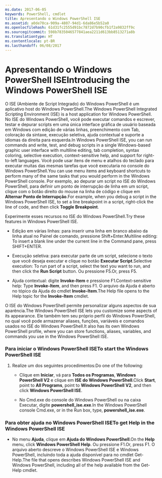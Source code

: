 ```yaml
---
ms.date: 2017-06-05
keywords: PowerShell, cmdlet
title: Apresentando o Windows PowerShell ISE
ms.assetid: a0de70ca-909a-4807-94d1-6da86e5b52a0
ms.openlocfilehash: 61d31fc2555d91bc7872d7b90cfb1f2a9832ff9c
ms.sourcegitcommit: 598b7835046577841aea2211d613bb8513271a8b
ms.translationtype: HT
ms.contentlocale: pt-BR
ms.lasthandoff: 06/08/2017
---
```

# <a name="introducing-the-windows-powershell-ise"></a><span data-ttu-id="0520b-103">Apresentando o Windows PowerShell ISE</span><span class="sxs-lookup"><span data-stu-id="0520b-103">Introducing the Windows PowerShell ISE</span></span>
<span data-ttu-id="0520b-104">O ISE (Ambiente de Script Integrado) do Windows PowerShell é um aplicativo host do Windows PowerShell.</span><span class="sxs-lookup"><span data-stu-id="0520b-104">The Windows PowerShell Integrated Scripting Environment (ISE) is a host application for Windows PowerShell.</span></span> <span data-ttu-id="0520b-105">No ISE do Windows PowerShell, você pode executar comandos e escrever, testar e depurar scripts em uma única interface gráfica de usuário baseada em Windows com edição de várias linhas, preenchimento com Tab, coloração da sintaxe, execução seletiva, ajuda contextual e suporte a idiomas da direita para esquerda.</span><span class="sxs-lookup"><span data-stu-id="0520b-105">In Windows PowerShell ISE, you can run commands and write, test, and debug scripts in a single Windows-based graphic user interface with multiline editing, tab completion, syntax coloring, selective execution, context-sensitive help, and support for right-to-left languages.</span></span>
<span data-ttu-id="0520b-106">Você pode usar itens de menu e atalhos do teclado para executar muitas das mesmas tarefas que você executaria no console do Windows PowerShell.</span><span class="sxs-lookup"><span data-stu-id="0520b-106">You can use menu items and keyboard shortcuts to perform many of the same tasks that you would perform in the Windows PowerShell console.</span></span>  <span data-ttu-id="0520b-107">Por exemplo, ao depurar um script no ISE do Windows PowerShell, para definir um ponto de interrupção de linha em um script, clique com o botão direito do mouse na linha de código e clique em **Alternar Ponto de Interrupção**.</span><span class="sxs-lookup"><span data-stu-id="0520b-107">For example, when you debug a script in the Windows PowerShell ISE, to set a line breakpoint in a script, right-click the line of code, and then click **Toggle Breakpoint**.</span></span>

<span data-ttu-id="0520b-108">Experimente esses recursos no ISE do Windows PowerShell.</span><span class="sxs-lookup"><span data-stu-id="0520b-108">Try these features in Windows PowerShell ISE.</span></span>

-   <span data-ttu-id="0520b-109">Edição em várias linhas: para inserir uma linha em branco abaixo da linha atual no Painel de comando, pressione Shift+Enter.</span><span class="sxs-lookup"><span data-stu-id="0520b-109">Multiline editing: To insert a blank line under the current line in the Command pane, press SHIFT+ENTER.</span></span>

-   <span data-ttu-id="0520b-110">Execução seletiva: para executar parte de um script, selecione o texto que você deseja executar e clique no botão **Executar Script**.</span><span class="sxs-lookup"><span data-stu-id="0520b-110">Selective execution: To run part of a script, select the text you want to run, and then click the **Run Script** button.</span></span> <span data-ttu-id="0520b-111">Ou pressione F5.</span><span class="sxs-lookup"><span data-stu-id="0520b-111">Or, press F5.</span></span>

-   <span data-ttu-id="0520b-112">Ajuda contextual: digite **Invoke-Item** e pressione F1.</span><span class="sxs-lookup"><span data-stu-id="0520b-112">Context-sensitive help: Type **Invoke-Item**, and then press F1.</span></span> <span data-ttu-id="0520b-113">O arquivo da Ajuda é aberto no tópico da Ajuda do cmdlet **Invoke-Item**.</span><span class="sxs-lookup"><span data-stu-id="0520b-113">The Help file opens to the Help topic for the **Invoke-Item** cmdlet.</span></span>

<span data-ttu-id="0520b-114">O ISE do Windows PowerShell permite personalizar alguns aspectos de sua aparência.</span><span class="sxs-lookup"><span data-stu-id="0520b-114">The Windows PowerShell ISE lets you customize some aspects of its appearance.</span></span> <span data-ttu-id="0520b-115">Ele também tem seu próprio perfil do Windows PowerShell, no qual você pode armazenar aliases, funções, variáveis e comandos usados no ISE do Windows PowerShell.</span><span class="sxs-lookup"><span data-stu-id="0520b-115">It also has its own Windows PowerShell profile, where you can store functions, aliases, variables, and commands you use in the Windows PowerShell ISE.</span></span>

### <a name="to-start-the-windows-powershell-ise"></a><span data-ttu-id="0520b-116">Para iniciar o Windows PowerShell ISE</span><span class="sxs-lookup"><span data-stu-id="0520b-116">To start the Windows PowerShell ISE</span></span>

1.  <span data-ttu-id="0520b-117">Realize um dos seguintes procedimentos:</span><span class="sxs-lookup"><span data-stu-id="0520b-117">Do one of the following:</span></span>

    -   <span data-ttu-id="0520b-118">Clique em **Iniciar**, vá para **Todos os Programas**, **Windows PowerShell V2** e clique em **ISE do Windows PowerShell**.</span><span class="sxs-lookup"><span data-stu-id="0520b-118">Click **Start**, point to **All Programs**, point to **Windows PowerShell V2**, and then click **Windows PowerShell ISE**.</span></span>

    -   <span data-ttu-id="0520b-119">No Cmd.exe do console do Windows PowerShell ou na caixa Executar, digite **powershell_ise.exe**.</span><span class="sxs-lookup"><span data-stu-id="0520b-119">In the Windows PowerShell console Cmd.exe, or in the Run box, type, **powershell_ise.exe**.</span></span>

### <a name="to-get-help-in-the-windows-powershell-ise"></a><span data-ttu-id="0520b-120">Para obter ajuda no Windows PowerShell ISE</span><span class="sxs-lookup"><span data-stu-id="0520b-120">To get Help in the Windows PowerShell ISE</span></span>

-   <span data-ttu-id="0520b-121">No menu **Ajuda**, clique em **Ajuda do Windows PowerShell**.</span><span class="sxs-lookup"><span data-stu-id="0520b-121">On the **Help** menu, click **Windows PowerShell Help**.</span></span> <span data-ttu-id="0520b-122">Ou pressione F1.</span><span class="sxs-lookup"><span data-stu-id="0520b-122">Or, press F1.</span></span> <span data-ttu-id="0520b-123">O arquivo aberto descreve o Windows PowerShell ISE e Windows PowerShell, incluindo toda a ajuda disponível para no cmdlet Get-Help.</span><span class="sxs-lookup"><span data-stu-id="0520b-123">The file that opens describes Windows PowerShell ISE and Windows PowerShell, including all of the help available from the Get-Help cmdlet.</span></span>

